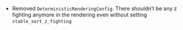 
- Removed `DeterministicRenderingConfig`. There shouldn’t be any z fighting anymore in the rendering even without setting `stable_sort_z_fighting`
